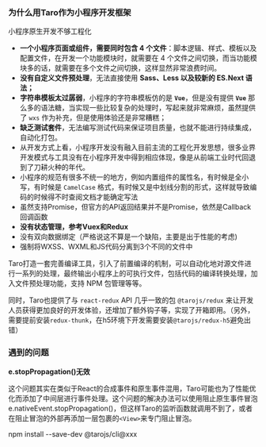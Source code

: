 ### 为什么用Taro作为小程序开发框架

小程序原生开发不够工程化

- **一个小程序页面或组件，需要同时包含 4 个文件**：脚本逻辑、样式、模板以及配置文件，在开发一个功能模块时，就需要在 4 个文件之间切换，而当功能模块多的话，就需要在多个文件之间切换，这样显然非常浪费时间。
- **没有自定义文件预处理**，无法直接使用 **Sass、Less 以及较新的 ES.Next 语法；**
- **字符串模板太过孱弱**，小程序的字符串模板仿的是 **`Vue`**，但是没有提供 **`Vue`** 那么多的语法糖，当实现一些比较复杂的处理时，写起来就非常麻烦，虽然提供了 `wxs` 作为补充，但是使用体验还是非常糟糕；
- **缺乏测试套件**，无法编写测试代码来保证项目质量，也就不能进行持续集成，自动化打包。
- 从开发方式上看，小程序开发没有融入目前主流的工程化开发思想，很多业界开发模式与工具没有在小程序开发中得到相应体现，像是从前端工业时代回退到了刀耕火种的年代。
- 小程序的规范有很多不统一的地方，例如内置组件的属性名，有时候是全小写，有时候是 `CamelCase` 格式，有时候又是中划线分割的形式，这样就导致编码的时候得不时查阅文档才能确定写法
- 虽然支持Promise，但官方的API返回结果并不是Promise，依然是Callback回调函数
- **没有状态管理，参考Vuex和Redux**
- 没有双向数据绑定（严格说这不算是一个缺陷，主要是出于性能的考虑)
- 强制将WXSS、WXML和JS代码分离到3个不同的文件中

Taro打造一套完善编译工具，引入了前置编译的机制，可以自动化地对源文件进行一系列的处理，最终输出小程序上的可执行文件，包括代码的编译转换处理，加入文件预处理功能，支持 NPM 包管理等等。

同时，Taro也提供了与 `react-redux` API 几乎一致的包 `@tarojs/redux` 来让开发人员获得更加良好的开发体验，还增加了额外钩子等，实现了开箱即用。（另外，需要提前安装`redux-thunk`，在h5环境下开发需要安装`@tarojs/redux-h5`避免出错）

### 遇到的问题

**e.stopPropagation()无效**

这个问题其实在类似于React的合成事件和原生事件混用，Taro可能也为了性能优化而添加了中间层进行事件处理。这个问题的解决办法可以使用阻止原生事件冒泡e.nativeEvent.stopPropagation()，但这样Taro的监听函数就调用不到了，或者在阻止冒泡的外部再添加一层包裹的`<View>`来专门阻止冒泡。

npm install --save-dev @tarojs/cli@xxx